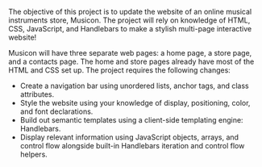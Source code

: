 The objective of this project is to update the website of an online musical instruments store, Musicon. The project will rely on knowledge of HTML, CSS, JavaScript, and Handlebars to make a stylish multi-page interactive website!

Musicon will have three separate web pages: a home page, a store page, and a contacts page. The home and store pages already have most of the HTML and CSS set up. The project requires the following changes:
* Create a navigation bar using unordered lists, anchor tags, and class attributes.
* Style the website using your knowledge of display, positioning, color, and font declarations.
* Build out semantic templates using a client-side templating engine: Handlebars.
* Display relevant information using JavaScript objects, arrays, and control flow alongside built-in Handlebars iteration and control flow helpers.
